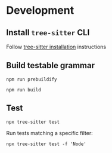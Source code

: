 # Development

## Install `tree-sitter` CLI

Follow [tree-sitter installation](https://tree-sitter.github.io/tree-sitter/creating-parsers#installation) instructions

## Build testable grammar

```
npm run prebuildify
```

```
npm run build
```


## Test

```
npx tree-sitter test
```

Run tests matching a specific filter:
```
npx tree-sitter test -f 'Node'
```